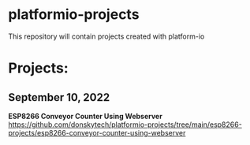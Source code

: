 # platformio-projects

This repository will contain projects created with platform-io

# Projects:

## September 10, 2022
  **ESP8266 Conveyor Counter Using Webserver**  
  https://github.com/donskytech/platformio-projects/tree/main/esp8266-projects/esp8266-conveyor-counter-using-webserver
